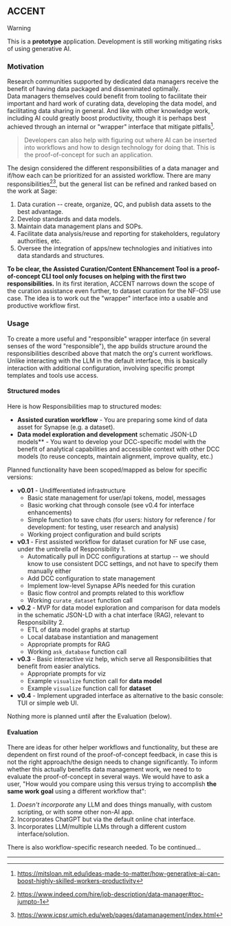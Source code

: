 ## ACCENT

> [!WARNING]  
> This is a **prototype** application.
> Development is still working mitigating risks of using generative AI.   


### Motivation

Research communities supported by dedicated data managers receive the benefit of having data packaged and disseminated optimally.  
Data managers themselves could benefit from tooling to facilitate their important and hard work of curating data, developing the data model, and facilitating data sharing in general. 
And like with other knowledge work, including AI could greatly boost productivity, though it is perhaps best achieved through an internal or "wrapper" interface that mitigate pitfalls[^1].
> Developers can also help with figuring out where AI can be inserted into workflows and how to design technology for doing that. 
This is the proof-of-concept for such an application.

The design considered the different responsibilities of a data manager and if/how each can be prioritized for an assisted workflow. 
There are many responsibilities[^2][^3], but the general list can be refined and ranked based on the work at Sage:
1. Data curation -- create, organize, QC, and publish data assets to the best advantage.
2. Develop standards and data models.
3. Maintain data management plans and SOPs.
4. Facilitate data analysis/reuse and reporting for stakeholders, regulatory authorities, etc.
5. Oversee the integration of apps/new technologies and initiatives into data standards and structures. 


**To be clear, the Assisted Curation/Content ENhancement Tool is a proof-of-concept CLI tool only focuses on helping with the first two responsibilities.** 
In its first iteration, ACCENT narrows down the scope of the curation assistance even further, to dataset curation for the NF-OSI use case. 
The idea is to work out the "wrapper" interface into a usable and productive workflow first. 

### Usage

To create a more useful and "responsible" wrapper interface (in several senses of the word "responsible"), the app builds structure around the responsibilities described above that match the org's current workflows. Unlike interacting with the LLM in the default interface, this is basically interaction with additional configuration, involving specific prompt templates and tools use access.

#### Structured modes

Here is how Responsibilities map to structured modes:

- **Assisted curation workflow** - You are preparing some kind of data asset for Synapse (e.g. a dataset).
- **Data model exploration and development**
schematic JSON-LD models** - You want to develop your DCC-specific model with the benefit of analytical capabilities and accessible context with other DCC models (to reuse concepts, maintain alignment, improve quality, etc.) 

Planned functionality have been scoped/mapped as below for specific versions:

- **v0.01** - Undifferentiated infrastructure  
    - Basic state management for user/api tokens, model, messages
    - Basic working chat through console (see v0.4 for interface enhancements)
    - Simple function to save chats (for users: history for reference / for development: for testing, user research and analysis)
    - Working project configuration and build scripts
- **v0.1** - First assisted workflow for dataset curation for NF use case, under the umbrella of Responsibility 1.
    - Automatically pull in DCC configurations at startup -- we should know to use consistent DCC settings, and not have to specify them manually either
    - Add DCC configuration to state management
    - Implement low-level Synapse APIs needed for this curation
    - Basic flow control and prompts related to this workflow
    - Working `curate_dataset` function call
- **v0.2** - MVP for data model exploration and comparison for data models in the schematic JSON-LD with a chat interface (RAG), relevant to Responsibility 2.
    - ETL of data model graphs at startup
    - Local database instantiation and management
    - Appropriate prompts for RAG
    - Working `ask_database` function call
- **v0.3** - Basic interactive viz help, which serve all Responsibilities that benefit from easier analytics.
    - Appropriate prompts for viz
    - Example `visualize` function call for **data model**
    - Example `visualize` function call for **dataset**
- **v0.4** - Implement upgraded interface as alternative to the basic console: TUI or simple web UI.



Nothing more is planned until after the Evaluation (below).

#### Evaluation

There are ideas for other helper workflows and functionality, but these are dependent on first round of the proof-of-concept feedback, in case this is not the right approach/the design needs to change significantly. 
To inform whether this actually benefits data management work, we need to to evaluate the proof-of-concept in several ways. 
We would have to ask a user, "How would you compare using this versus trying to accomplish **the same work goal** using a different workflow that": 
1. *Doesn't incorporate* any LLM and does things manually, with custom scripting, or with some other non-AI app.
2. Incorporates ChatGPT but via the default online chat interface.
3. Incorporates LLM/multiple LLMs through a different custom interface/solution.

There is also workflow-specific research needed. To be continued...

---

[^1]: https://mitsloan.mit.edu/ideas-made-to-matter/how-generative-ai-can-boost-highly-skilled-workers-productivity
[^2]: https://www.indeed.com/hire/job-description/data-manager#toc-jumpto-1
[^3]: https://www.icpsr.umich.edu/web/pages/datamanagement/index.html 
